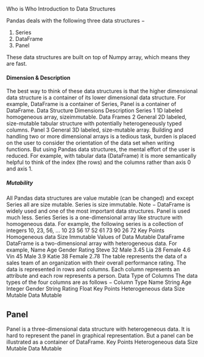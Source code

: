 
Who is Who
Introduction to Data Structures



Pandas deals with the following three data structures −
1. Series
2. DataFrame
3. Panel

These data structures are built on top of Numpy array, which means they are fast.

#### Dimension & Description

The best way to think of these data structures is that the higher dimensional data structure is a container of its lower dimensional data structure. For example, DataFrame is a container of Series, Panel is a container of DataFrame.
Data Structure
Dimensions
Description
Series
1
1D labeled homogeneous array, sizeimmutable.
Data Frames
2
General 2D labeled, size-mutable tabular structure with potentially heterogeneously typed columns.
Panel
3
General 3D labeled, size-mutable array.
Building and handling two or more dimensional arrays is a tedious task, burden is placed on the user to consider the orientation of the data set when writing functions. But using Pandas data structures, the mental effort of the user is reduced.
For example, with tabular data (DataFrame) it is more semantically helpful to think of the index (the rows) and the columns rather than axis 0 and axis 1.

##### Mutability
All Pandas data structures are value mutable (can be changed) and except Series all are size mutable. Series is size immutable.
Note − DataFrame is widely used and one of the most important data structures. Panel is used much less.
Series
Series is a one-dimensional array like structure with homogeneous data. For example, the following series is a collection of integers 10, 23, 56, …
10
23
56
17
52
61
73
90
26
72
Key Points
Homogeneous data
Size Immutable
Values of Data Mutable
DataFrame
DataFrame is a two-dimensional array with heterogeneous data. For example,
Name
Age
Gender
Rating
Steve
32
Male
3.45
Lia
28
Female
4.6
Vin
45
Male
3.9
Katie
38
Female
2.78
The table represents the data of a sales team of an organization with their overall performance rating. The data is represented in rows and columns. Each column represents an attribute and each row represents a person.
Data Type of Columns
The data types of the four columns are as follows −
Column
Type
Name 
String 
Age 
Integer 
Gender 
String 
Rating 
Float 
Key Points
Heterogeneous data
Size Mutable
Data Mutable

## Panel
Panel is a three-dimensional data structure with heterogeneous data. It is hard to represent the panel in graphical representation. But a panel can be illustrated as a container of DataFrame.
Key Points
Heterogeneous data
Size Mutable
Data Mutable
